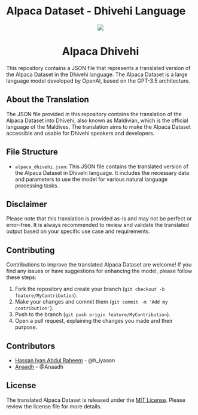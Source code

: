 Alpaca Dataset - Dhivehi Language
==================================

<p align="center">
  <a href="https://github.com/Iyaaan/Alpaca-dhivehi">
    <img src="https://github.com/Iyaaan/Alpaca-dhivehi/blob/main/Aplong.png" />
  </a>
  <h1 align="center">Alpaca Dhivehi</h1>
</p>

This repository contains a JSON file that represents a translated version of the Alpaca Dataset in the Dhivehi language. The Alpaca Dataset is a large language model developed by OpenAI, based on the GPT-3.5 architecture.

About the Translation
---------------------

The JSON file provided in this repository contains the translation of the Alpaca Dataset into Dhivehi, also known as Maldivian, which is the official language of the Maldives. The translation aims to make the Alpaca Dataset accessible and usable for Dhivehi speakers and developers.

File Structure
--------------

*   `alpaca_dhivehi.json`: This JSON file contains the translated version of the Alpaca Dataset in Dhivehi language. It includes the necessary data and parameters to use the model for various natural language processing tasks.

Disclaimer
----------

Please note that this translation is provided as-is and may not be perfect or error-free. It is always recommended to review and validate the translated output based on your specific use case and requirements.

Contributing
------------

Contributions to improve the translated Alpaca Dataset are welcome! If you find any issues or have suggestions for enhancing the model, please follow these steps:

1.  Fork the repository and create your branch (`git checkout -b feature/MyContribution`).
2.  Make your changes and commit them (`git commit -m 'Add my contribution'`).
3.  Push to the branch (`git push origin feature/MyContribution`).
4.  Open a pull request, explaining the changes you made and their purpose.

Contributors
------------

-   [Hassan Iyan Abdul Raheem](https://twitter.com/h_iyaaan) - @h_iyaaan
-   [Anaadh](https://github.com/Anaadh) - @Anaadh

License
-------

The translated Alpaca Dataset is released under the [MIT License](https://opensource.org/licenses/MIT). Please review the license file for more details.